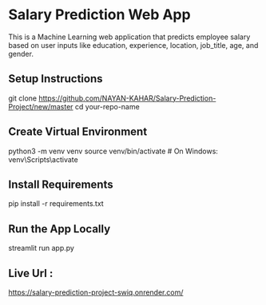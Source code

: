 # Salary Prediction Web App
   This is a Machine Learning web application that predicts employee salary  based on user inputs like education, experience, location, job_title, age, and gender.

## Setup Instructions
   git clone https://github.com/NAYAN-KAHAR/Salary-Prediction-Project/new/master
   cd your-repo-name

## Create Virtual Environment
   python3 -m venv venv
   source venv/bin/activate   # On Windows: venv\Scripts\activate

## Install Requirements
   pip install -r requirements.txt

## Run the App Locally
   streamlit run app.py

## Live Url :
   https://salary-prediction-project-swiq.onrender.com/
  
